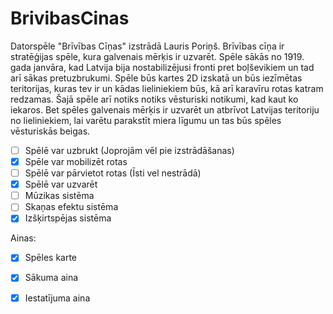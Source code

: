 # BrivibasCinas

Datorspēle "Brīvības Cīņas" izstrādā Lauris Poriņš. Brīvības cīņa ir stratēģijas spēle, kura galvenais mērķis ir uzvarēt.
Spēle sākās no 1919. gada janvāra, kad Latvija bija nostabilizējusi fronti pret boļševikiem un tad arī sākas pretuzbrukumi. Spēle būs kartes 2D izskatā un būs iezīmētas teritorijas, kuras tev ir un kādas lieliniekiem būs, kā arī karavīru rotas katram redzamas. Šajā spēle arī notiks notiks vēsturiski notikumi, kad kaut ko iekaros. Bet spēles galvenais mērķis ir uzvarēt un atbrīvot Latvijas teritoriju no lieliniekiem, lai varētu parakstīt miera līgumu un tas būs spēles vēsturiskās beigas. 

- [ ] Spēlē var uzbrukt (Joprojām vēl pie izstrādāšanas)
- [x] Spēle var mobilizēt rotas
- [ ] Spēlē var pārvietot rotas (Īsti vel nestrādā)
- [x] Spēlē var uzvarēt
- [ ] Mūzikas sistēma
- [ ] Skaņas efektu sistēma
- [x] Izšķirtspējas sistēma

Ainas:
- [x] Spēles karte
- [x] Sākuma aina
- [x] Iestatījuma aina


